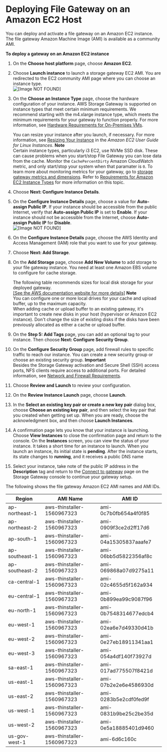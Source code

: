# Deploying File Gateway on an Amazon EC2 Host<a name="ec2-gateway-file"></a>

You can deploy and activate a file gateway on an Amazon EC2 instance\. The file gateway Amazon Machine Image \(AMI\) is available as a community AMI\.

**To deploy a gateway on an Amazon EC2 instance**

1. On the **Choose host platform** page, choose **Amazon EC2**\.

1. Choose **Launch instance** to launch a storage gateway EC2 AMI\. You are redirected to the EC2 community AMI page where you can choose an instance type\.  
![\[Image NOT FOUND\]](http://docs.aws.amazon.com/storagegateway/latest/userguide/images/host-ec2-file.png)

1. On the **Choose an Instance Type** page, choose the hardware configuration of your instance\. AWS Storage Gateway is supported on instance types that meet certain minimum requirements\. We recommend starting with the m4.xlarge instance type, which meets the minimum requirements for your gateway to function properly\. For more information, see [Hardware Requirements for On\-Premises VMs](Requirements.md#requirements-hardware)\. 

   You can resize your instance after you launch, if necessary\. For more information, see [Resizing Your Instance](https://docs.aws.amazon.com/AWSEC2/latest/UserGuide/ec2-instance-resize.html) in the *Amazon EC2 User Guide for Linux Instances*\.
**Note**  
Certain instance types, particularly i3 EC2, use NVMe SSD disk\. These can cause problems when you start/stop File Gateway you can lose data from the cache\. Monitor the `CachePercentDirty` Amazon CloudWatch metric, and only start/stop your system when that paramater is `0`\. To learn more about monitoring metrics for your gateway, go to [storage gateway metrics and dimensions](https://docs.aws.amazon.com/AmazonCloudWatch/latest/monitoring/awssg-metricscollected.html)\. Refer to [Requirements for Amazon EC2 Instance Types](Requirements.md#requirements-hardware-ec2) for more information on this topic\.

1. Choose **Next: Configure Instance Details**\.

1. On the **Configure Instance Details** page, choose a value for **Auto\-assign Public IP**\. If your instance should be accessible from the public Internet, verify that **Auto\-assign Public IP** is set to **Enable**\. If your instance should not be accessible from the Internet, choose **Auto\-assign Public IP** for **Disable**\.  
![\[Image NOT FOUND\]](http://docs.aws.amazon.com/storagegateway/latest/userguide/images/configure-instance-details.png)

1. On the **Configure Instance Details** page, choose the AWS Identity and Access Management \(IAM\) role that you want to use for your gateway\.

1. Choose **Next: Add Storage**\.

1. On the **Add Storage** page, choose **Add New Volume** to add storage to your file gateway instance\. You need at least one Amazon EBS volume to configure for cache storage\.

   The following table recommends sizes for local disk storage for your deployed gateway\.     
[\[See the AWS documentation website for more details\]](http://docs.aws.amazon.com/storagegateway/latest/userguide/ec2-gateway-file.html)
**Note**  
You can configure one or more local drives for your cache and upload buffer, up to the maximum capacity\.  
When adding cache or upload buffer to an existing gateway, it's important to create new disks in your host \(hypervisor or Amazon EC2 instance\)\. Don't change the size of existing disks if the disks have been previously allocated as either a cache or upload buffer\.

1. On the **Step 5: Add Tags** page, you can add an optional tag to your instance\. Then choose **Next: Configure Security Group**\.

1. On the **Configure Security Group** page, add firewall rules to specific traffic to reach our instance\. You can create a new security group or choose an existing security group\. 
**Important**  
Besides the Storage Gateway activation and Secure Shell \(SSH\) access ports, NFS clients require access to additional ports\. For detailed information, see [Network and Firewall Requirements](Requirements.md#networks)\. 

1. Choose **Review and Launch** to review your configuration\.

1. On the **Review Instance Launch** page, choose **Launch**\.

1. In the **Select an existing key pair or create a new key pair** dialog box, choose **Choose an existing key pair**, and then select the key pair that you created when getting set up\. When you are ready, choose the acknowledgment box, and then choose **Launch Instances**\. 

1. A confirmation page lets you know that your instance is launching\. Choose **View Instances** to close the confirmation page and return to the console\. On the **Instances** screen, you can view the status of your instance\. It takes a short time for an instance to launch\. When you launch an instance, its initial state is **pending**\. After the instance starts, its state changes to **running**, and it receives a public DNS name

1. Select your instance, take note of the public IP address in the **Description** tag and return to the [Connect to gateway](create-gateway-file.md#GettingStartedBeginActivateGateway-file) page on the Storage Gateway console to continue your gateway setup\.

The following shows the file gateway Amazon EC2 AMI names and AMI IDs\.


| Region | AMI Name | AMI ID | 
| --- | --- | --- | 
| ap\-northeast\-1 | aws\-thinstaller\-1560967323 | ami\-0c7b0fb654a4f0f85 | 
| ap\-northeast\-2 | aws\-thinstaller\-1560967323 | ami\-0909f3ce2d2ff17d6 | 
| ap\-south\-1 | aws\-thinstaller\-1560967323 | ami\-04a15305837aaafe7 | 
| ap\-southeast\-1 | aws\-thinstaller\-1560967323 | ami\-06bb5d5822356af8c | 
| ap\-southeast\-2 | aws\-thinstaller\-1560967323 | ami\-069868a07d9275a11 | 
| ca\-central\-1 | aws\-thinstaller\-1560967323 | ami\-02c4655d5f162a934 | 
| eu\-central\-1 | aws\-thinstaller\-1560967323 | ami\-0b899ea99c9087f96 | 
| eu\-north\-1 | aws\-thinstaller\-1560967323 | ami\-0b7548314677edcb4 | 
| eu\-west\-1 | aws\-thinstaller\-1560967323 | ami\-02ea6e7d49330d41b | 
| eu\-west\-2 | aws\-thinstaller\-1560967323 | ami\-0e27eb18911341aa1 | 
| eu\-west\-3 | aws\-thinstaller\-1560967323 | ami\-054a4df140f73927d | 
| sa\-east\-1 | aws\-thinstaller\-1560967323 | ami\-017ad775507f8421d | 
| us\-east\-1 | aws\-thinstaller\-1560967323 | ami\-07b2e2e6e4586930d | 
| us\-east\-2 | aws\-thinstaller\-1560967323 | ami\-0283b5e2cdf0fed9f | 
| us\-west\-1 | aws\-thinstaller\-1560967323 | ami\-0831b9be25c2be35d | 
| us\-west\-2 | aws\-thinstaller\-1560967323 | ami\-0e5a18885401d9460 | 
| us\-gov\-west\-1 | aws\-thinstaller\-1560967323 | ami\-6d6c160c | 
